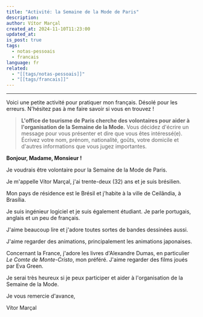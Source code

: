 ```yaml
---
title: "Activité: la Semaine de la Mode de Paris"
description: 
author: Vítor Marçal
created_at: 2024-11-10T11:23:00
updated_at: 
is_post: true
tags:
  - notas-pessoais
  - francais
language: fr
related:
  - "[[tags/notas-pessoais]]"
  - "[[tags/francais]]"
---
```

----

Voici une petite activité pour pratiquer mon français. Désolé pour les erreurs. N'hésitez pas à me faire savoir si vous en trouvez !

> **L'office de tourisme de Paris cherche des volontaires pour aider à l'organisation de la Semaine de la Mode.**
> Vous décidez d'écrire un message pour vous présenter et dire que vous êtes intéressé(e).
  Écrivez votre nom, prénom, nationalité, goûts, votre domicile et d'autres informations que vous jugez 
  importantes.

**Bonjour, Madame, Monsieur !**

Je voudrais être volontaire pour la Semaine de la Mode de Paris.

Je m'appelle Vítor Marçal, j'ai trente-deux (32) ans et je suis brésilien.

Mon pays de résidence est le Brésil et j'habite à la ville de Ceilândia, à Brasília.

Je suis ingénieur logiciel et je suis également étudiant. Je parle portugais, anglais et un peu de français.

J'aime beaucoup lire et j'adore toutes sortes de bandes dessinées aussi.

J'aime regarder des animations, principalement les animations japonaises.

Concernant la France, j'adore les livres d'Alexandre Dumas, en particulier _Le Comte de Monte-Cristo_, mon préféré. J'aime regarder des films joués par Eva Green.

Je serai très heureux si je peux participer et aider à l'organisation de la Semaine de la Mode.

Je vous remercie d'avance,

Vítor Marçal

